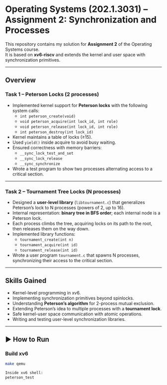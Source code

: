 # Operating Systems (202.1.3031) – Assignment 2: Synchronization and Processes

This repository contains my solution for **Assignment 2** of the Operating Systems course.  
It is based on **xv6-riscv** and extends the kernel and user space with synchronization primitives.

---

## Overview

### Task 1 – Peterson Locks (2 processes)
- Implemented kernel support for **Peterson locks** with the following system calls:
  - `int peterson_create(void)`
  - `void peterson_acquire(int lock_id, int role)`
  - `void peterson_release(int lock_id, int role)`
  - `int peterson_destroy(int lock_id)`
- Kernel maintains a table of locks (≥15).  
- Used `yield()` inside acquire to avoid busy waiting.  
- Ensured correctness with memory barriers:
  - `__sync_lock_test_and_set`
  - `__sync_lock_release`
  - `__sync_synchronize`
- Wrote a test program to show two processes alternating access to a critical section.

---

### Task 2 – Tournament Tree Locks (N processes)
- Designed a **user-level library** (`libtournament.c`) that generalizes Peterson’s lock to N processes (powers of 2, up to 16).  
- Internal representation: **binary tree in BFS order**; each internal node is a Peterson lock.  
- Each process climbs the tree, acquiring locks on its path to the root, then releases them on the way down.  
- Implemented library functions:
  - `tournament_create(int n)`
  - `tournament_acquire(int id)`
  - `tournament_release(int id)`
- Wrote a user program `tournament.c` that spawns N processes, synchronizing their access to the critical section.

---

## Skills Gained
- Kernel-level programming in xv6.  
- Implementing synchronization primitives beyond spinlocks.  
- Understanding **Peterson’s algorithm** for 2-process mutual exclusion.  
- Extending Peterson’s idea to multiple processes with a **tournament lock**.  
- Safe kernel-user space communication with atomic operations.  
- Writing and testing user-level synchronization libraries.  

---

## ▶️ How to Run

### Build xv6
```bash
make qemu

Inside xv6 shell:
peterson_test
